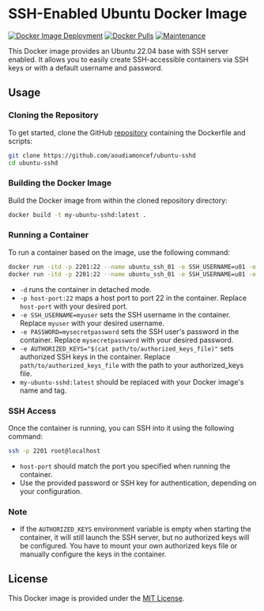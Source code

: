 # SSH-Enabled Ubuntu Docker Image

[![Docker Image Deployment](https://github.com/aoudiamoncef/ubuntu-sshd/actions/workflows/ci_cd.yml/badge.svg)](https://github.com/aoudiamoncef/ubuntu-sshd/actions/workflows/ci_cd.yml)
[![Docker Pulls](https://img.shields.io/docker/pulls/aoudiamoncef/ubuntu-sshd.svg)](https://hub.docker.com/r/aoudiamoncef/ubuntu-sshd)
[![Maintenance](https://img.shields.io/badge/Maintained-Yes-green.svg)](https://github.com/aoudiamoncef/ubuntu-sshd)

This Docker image provides an Ubuntu 22.04 base with SSH server enabled. It allows you to easily create SSH-accessible containers via SSH keys or with a default username and password.

## Usage

### Cloning the Repository

To get started, clone the GitHub  [repository](https://github.com/aoudiamoncef/ubuntu-sshd) containing the Dockerfile and scripts:

```bash
git clone https://github.com/aoudiamoncef/ubuntu-sshd
cd ubuntu-sshd
```

### Building the Docker Image

Build the Docker image from within the cloned repository directory:

```bash
docker build -t my-ubuntu-sshd:latest .
```

### Running a Container

To run a container based on the image, use the following command:

```bash
docker run -itd -p 2201:22 --name ubuntu_ssh_01 -e SSH_USERNAME=u01 -e PASSWORD=p my-ubuntu-sshd:latest
docker run -itd -p 2201:22 --name ubuntu_ssh_01 -e SSH_USERNAME=u01 -e PASSWORD=p -e AUTHORIZED_KEYS="$(cat path/to/authorized_keys_file)" my-ubuntu-sshd:latest
```

- `-d` runs the container in detached mode.
- `-p host-port:22` maps a host port to port 22 in the container. Replace `host-port` with your desired port.
- `-e SSH_USERNAME=myuser` sets the SSH username in the container. Replace `myuser` with your desired username.
- `-e PASSWORD=mysecretpassword` sets the SSH user's password in the container. Replace `mysecretpassword` with your desired password.
- `-e AUTHORIZED_KEYS="$(cat path/to/authorized_keys_file)"` sets authorized SSH keys in the container. Replace `path/to/authorized_keys_file` with the path to your authorized_keys file.
- `my-ubuntu-sshd:latest` should be replaced with your Docker image's name and tag.

### SSH Access

Once the container is running, you can SSH into it using the following command:

```bash
ssh -p 2201 root@localhost
```

- `host-port` should match the port you specified when running the container.
- Use the provided password or SSH key for authentication, depending on your configuration.

### Note

- If the `AUTHORIZED_KEYS` environment variable is empty when starting the container, it will still launch the SSH server, but no authorized keys will be configured. You have to mount your own authorized keys file or manually configure the keys in the container.

## License

This Docker image is provided under the [MIT License](LICENSE).
